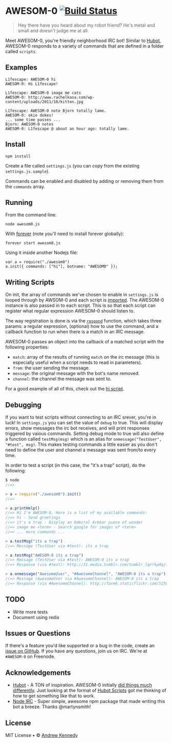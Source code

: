 # AWESOM-0 [![Build Status](https://travis-ci.org/L1fescape/AWESOM-0.png?branch=master)](https://travis-ci.org/L1fescape/AWESOM-0)
> Hey there have you heard about my robot friend? He's metal and small and doesn't judge me at all.

Meet AWESOM-0, you're friendly neighborhood IRC bot! Similar to [Hubot](http://hubot.github.com/), AWESOM-0 responds to a variety of commands that are defined in a folder called <code>scripts</code>.

## Examples

```
L1fescape: AWESOM-0 hi
AWESOM-0: Hi L1fescape!

L1fescape: AWESOM-0 image me cats
AWESOM-0: http://www.rachelkasa.com/wp-content/uploads/2011/10/kitten.jpg

L1fescape: AWESOM-0 note Bjorn totally lame.
AWESOM-0: okie dokes!
... some time passes ...
Bjorn: AWESOM-0 notes
AWESOM-0: L1fescape @ about an hour ago: totally lame.
```

## Install

```
npm install
```

Create a file called <code>settings.js</code> (you can copy
from the existing <code>settings.js.sample</code>).

Commands can be enabled and disabled by adding or removing them from the <code>commands</code> array.

## Running

From the command line:

```
node awesom0.js
```

With [forever](https://github.com/nodejitsu/forever) (note you'll need to install forever globally):

```
forever start awesom0.js
```

Using it inside another Nodejs file:

```
var a = require("./awesom0")
a.init({ commands: ["hi"], botname: "AWESOM0" });
```

## Writing Scripts

On init, the array of commands we've chosen to enable in `settings.js` is looped through by AWSOM-0 and each script is [imported](https://github.com/L1fescape/AWESOM-0/blob/master/awesom0.js#L24). The AWESOM-0 instance is also passed in to each script. This is so that each script can register what regular expression AWESOM-0 should listen to. 

The way registration is done is via the [`respond`](https://github.com/L1fescape/AWESOM-0/blob/master/awesom0.js#L34) function, which takes three params: a regular expression, (optional) how to use the command, and a callback function to run when there is a match in an IRC message. 

AWESOM-0 passes an object into the callback of a matched script with the following properties:

- `match`: array of the results of running `match` on the irc message (this is especially useful when a script needs to read in parameters).
- `from`: the user sending the message.
- `message`: the original message with the bot's name removed.
- `channel`: the channel the message was sent to.

For a good example of all of this, check out the [hi script](https://github.com/L1fescape/AWESOM-0/blob/master/scripts/hi.js).

## Debugging

If you want to test scripts without connecting to an IRC srever, you're in luck! In `settings.js` you can set the value of `debug` to true. This will display errors, show messages the irc bot receives, and will print responses triggered by vaious commands. Setting debug mode to true will also define a function called `testMsg(msg)` which is an alias for `onmessage("TestUser", "#test", msg)`. This makes testing commands a little easier as you don't need to define the user and channel a message was sent from/to every time.

In order to test a script (in this case, the "it's a trap" script), do the following:

```js
$ node
//=> 

> a = require("./awesom0").init()
//=>

> a.printHelp()
//=> Hi I'm AWESOM-0. Here is a list of my available commands:
//=> hi - Send greetings
//=> it's a trap - Display an Admiral Ackbar piece of wonder
//=> image me <term> - Search google for images of <term>
//=> ... more commands ...

> a.testMsg("its a trap")
//=> Message (TestUser via #test): its a trap

> a.testMsg("AWESOM-0 its a trap")
//=> Message (TestUser via #test): AWESOM-0 its a trap
//=> Response (via #test): http://31.media.tumblr.com/tumblr_lqrrkpAqjf1qiorsyo1_500.jpg

> a.onmessage("AwesomeUser", "#AwesomeChannel", "AWESOM-0 its a trap")
//=> Message (AwesomeUser via #AwesomeChannel): AWESOM-0 its a trap
//=> Response (via #AwesomeChannel): http://farm6.staticflickr.com/5250/5216539895_09f963f448_z.jpg

```


## TODO

- Write more tests
- Document using redis

## Issues or Questions

If there's a feature you'd like supported or a bug in the code, create an [issue on GitHub](https://github.com/L1fescape/AWESOM-0/issues). If you have any questions, join us on IRC. We're at `#AWESOM-0` on Freenode.

## Acknowledgements

- [Hubot](http://hubot.github.com/) - A TON of inspiration. AWESOM-0 initially [did things much differently](https://github.com/L1fescape/AWESOM-0/blob/43b84d4dd9edbf31a8f6de8071300410f869a556/awesom0.js#L56). Just looking at the format of [Hubot Scripts](https://github.com/github/hubot-scripts) got me thinking of how to get something like that to work.
- [Node IRC](https://github.com/martynsmith/node-irc) - Super simple, awesome npm package that made writing this bot a breeze. Thanks @martynsmith!

## License

MIT License • © [Andrew Kennedy](https://github.com/L1fescape)
